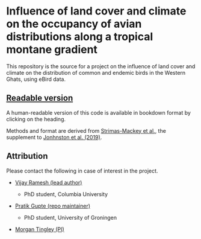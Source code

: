 # Influence of land cover and climate on the occupancy of avian distributions along a tropical montane gradient 

This repository is the source for a project on the influence of land cover and climate on the distribution of common and endemic birds in the Western Ghats, using eBird data.

## [Readable version](https://pratikunterwegs.github.io/eBirdOccupancy/)

A human-readable version of this code is available in bookdown format by clicking on the heading.

Methods and format are derived from [Strimas-Mackey et al.](http://strimas.com/ebird-best-practices/), the supplement to [Jonhnston et al. (2019)](https://www.biorxiv.org/content/10.1101/574392v1).

## Attribution

Please contact the following in case of interest in the project.

- [Vijay Ramesh (lead author)](https://evolecol.weebly.com/)
    - PhD student, Columbia University

- [Pratik Gupte (repo maintainer)](https://github.com/pratikunterwegs)
    - PhD student, University of Groningen

- [Morgan Tingley (PI)](https://www.morgantingley.com)